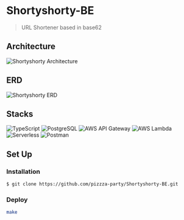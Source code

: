 # Shortyshorty-BE

> URL Shortener based in base62

<!-- ![Shortyshorty Home]() -->

## Architecture

![Shortyshorty Architecture](https://github.com/pizzza-party/Shortyshorty-BE/assets/67633810/ad233363-dd88-4239-a2a1-12edd270b90e)

## ERD

![Shortyshorty ERD](https://github.com/pizzza-party/Shortyshorty-BE/assets/67633810/3b2e819e-77de-4a57-b603-508fe2dd1245)

## Stacks

![TypeScript](https://img.shields.io/badge/TypeScript-%233178C6?style=flat&logo=TypeScript&logoColor=white)
![PostgreSQL](https://img.shields.io/badge/PostgreSQL-4169E1?stype=flat&logo=postgresql&logoColor=white)
![AWS API Gateway](https://img.shields.io/badge/Amazon_API_Gateway-FF4F8B?style=flat&logo=amazonapigateway&logoColor=white)
![AWS Lambda](https://img.shields.io/badge/AWS_Lambda-FF9900?style=flat&logo=awslambda&logoColor=white)
![Serverless](https://img.shields.io/badge/Serverless-FD5750?style=flat&logo=serverless&logoColor=white)
![Postman](https://img.shields.io/badge/Postman-FF6C37?style=flat&logo=postman&logoColor=white)

## Set Up

### Installation

```bash
$ git clone https://github.com/pizzza-party/Shortyshorty-BE.git
```

### Deploy

```bash
make
```
